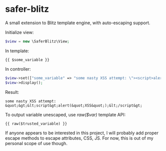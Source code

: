 # safer-blitz
A small extension to Blitz template engine, with auto-escaping support.

Initialize view:

```php
$view = new \SaferBlitz\View;
```

In template:

```
{{ $some_variable }}
```

In controller:

```php
$view->set(["some_variable" => "some nasty XSS attempt: \"><script>alert(\"XSS\");</script>"]);
$view->display();
```

Result:

```
some nasty XSS attempt: &quot;&gt;&lt;script&gt;alert(&quot;XSS&quot;);&lt;/script&gt;
```

To output variable unescaped, use _raw($var)_ template API:

```
{{ raw($trusted_variable) }}
```

If anyone appears to be interested in this project, I will probably add proper escape methods to escape attributes, CSS, JS. For now, this is out of my personal scope of use though.